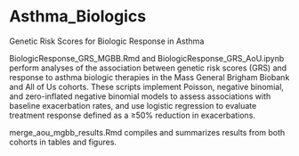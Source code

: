 # Asthma_Biologics
 Genetic Risk Scores for Biologic Response in Asthma

BiologicResponse_GRS_MGBB.Rmd and BiologicResponse_GRS_AoU.ipynb perform analyses of the association between genetic risk scores (GRS) and response to asthma biologic therapies in the Mass General Brigham Biobank and All of Us cohorts. These scripts implement Poisson, negative binomial, and zero-inflated negative binomial models to assess associations with baseline exacerbation rates, and use logistic regression to evaluate treatment response defined as a ≥50% reduction in exacerbations.

merge_aou_mgbb_results.Rmd compiles and summarizes results from both cohorts in tables and figures.


